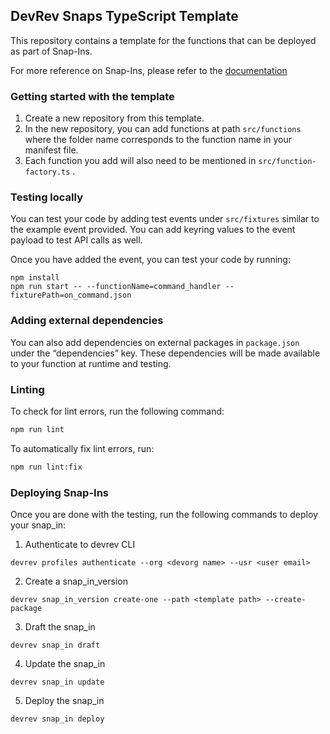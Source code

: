 ## DevRev Snaps TypeScript Template

This repository contains a template for the functions that can be deployed as
part of Snap-Ins.

For more reference on Snap-Ins, please refer to the [documentation](https://github.com/devrev/snap-in-docs)

### Getting started with the template
1. Create a new repository from this template.
2. In the new repository, you can add functions at path `src/functions` where the folder name corresponds to the function name in your manifest file.
3. Each function you add will also need to be mentioned in `src/function-factory.ts` .

### Testing locally
You can test your code by adding test events under `src/fixtures` similar to the example event provided. You can add keyring values to the event payload to test API calls as well.

Once you have added the event, you can test your code by running:
```
npm install
npm run start -- --functionName=command_handler --fixturePath=on_command.json
```

### Adding external dependencies
You can also add dependencies on external packages in `package.json` under the “dependencies” key. These dependencies will be made available to your function at runtime and testing.

### Linting

To check for lint errors, run the following command:

```bash
npm run lint
```

To automatically fix lint errors, run:

```bash
npm run lint:fix
```

### Deploying Snap-Ins
Once you are done with the testing, run the following commands to deploy your snap_in:

1. Authenticate to devrev CLI
```
devrev profiles authenticate --org <devorg name> --usr <user email>
```
2. Create a snap_in_version
```
devrev snap_in_version create-one --path <template path> --create-package
```
3. Draft the snap_in
```
devrev snap_in draft
```
4. Update the snap_in
```
devrev snap_in update
```
5. Deploy the snap_in
```
devrev snap_in deploy
```